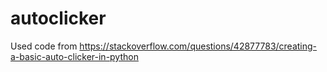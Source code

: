 # autoclicker
Used code from https://stackoverflow.com/questions/42877783/creating-a-basic-auto-clicker-in-python
